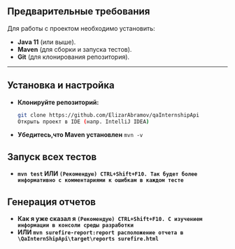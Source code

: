 ## Предварительные требования

Для работы с проектом необходимо установить:
- **Java 11** (или выше).
- **Maven** (для сборки и запуска тестов).
- **Git** (для клонирования репозитория).

---

## Установка и настройка

- **Клонируйте репозиторий:**
   ```bash
   git clone https://github.com/ElizarAbramov/qaInternshipApi
   Открыть проект в IDE (напр. IntelliJ IDEA)
   ```
- **Убедитесь,что Maven установлен** ```mvn -v```

## Запуск всех тестов
- **```mvn test``` ИЛИ  ```(Рекомендую) CTRL+Shift+F10. Так будет более информативно с комментариями к ошибкам в каждом тесте```** 
 ## Генерация отчетов
- **Как я уже сказал я  ```(Рекомендую) CTRL+Shift+F10. С изучением информации в консоли среды разработки```**
-  **ИЛИ ```mvn surefire-report:report расположение отчета в \QaInternShipApi\target\reports surefire.html```**
